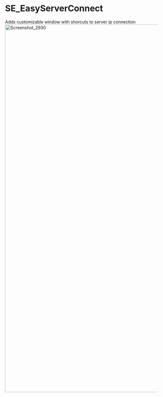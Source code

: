 # SE_EasyServerConnect
Adds customizable window with shorcuts to server ip connection
<img width="1658" height="1214" alt="Screenshot_2930" src="https://github.com/user-attachments/assets/4f288cb9-9336-41cb-be16-3e1e9f4510bb" />
